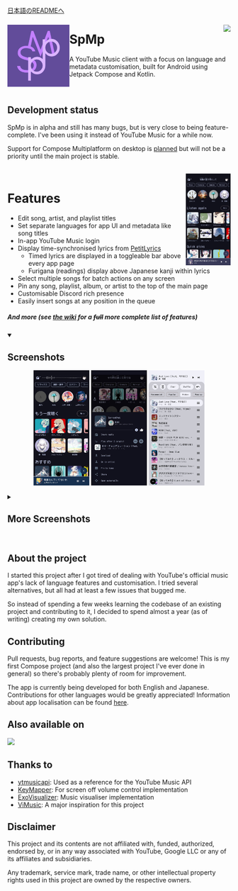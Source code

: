 [日本語のREADMEへ](readme/README-ja.md)

###
<img align="left" width="140" src="androidApp/src/main/ic_launcher-playstore.png">
<a href="https://github.com/toasterofbread/spmp/releases"><img src="https://img.shields.io/github/v/release/toasterofbread/spmp?logo=github&style=for-the-badge" align="right"></a>

# SpMp
A YouTube Music client with a focus on language and metadata customisation, built for Android using Jetpack Compose and Kotlin.

<br>

## Development status
SpMp is in alpha and still has many bugs, but is very close to being feature-complete. I've been using it instead of YouTube Music for a while now.

Support for Compose Multiplatform on desktop is [planned](https://github.com/toasterofbread/spmp-server) but will not be a priority until the main project is stable.

<br>

<img align="right" width="20%" src="readme/screenshot_2.png">

# Features
- Edit song, artist, and playlist titles
- Set separate languages for app UI and metadata like song titles
- In-app YouTube Music login
- Display time-synchronised lyrics from [PetitLyrics](https://petitlyrics.com/)
    - Timed lyrics are displayed in a toggleable bar above every app page
    - Furigana (readings) display above Japanese kanji within lyrics
- Select multiple songs for batch actions on any screen
- Pin any song, playlist, album, or artist to the top of the main page
- Customisable Discord rich presence
- Easily insert songs at any position in the queue

##### And more (see [the wiki](https://github.com/toasterofbread/spmp/wiki) for a ~~full~~ more complete list of features)

<details open>
    <summary><h2>Screenshots</h2></summary>
    <p align="center">
        <img src="readme/screenshot_11.png" style="max-height:70vh;object-fit:contain;" width="25%">
        <img src="readme/screenshot_5.png" style="max-height:70vh;object-fit:contain;" width="25%">
        <img src="readme/screenshot_10.png" style="max-height:70vh;object-fit:contain;" width="25%">
    </p>
</details>

<details closed>
    <summary><h2>More Screenshots</h2></summary>
    <p align="center">
        <img src="readme/screenshot_15.png" style="max-height:70vh;object-fit:contain;" width="25%">
        <img src="readme/screenshot_19.png" style="max-height:70vh;object-fit:contain;" width="25%">
        <img src="readme/screenshot_16.png" style="max-height:70vh;object-fit:contain;" width="25%">
    </p>
    <p align="center">
        <img src="readme/screenshot_14.png" style="max-height:70vh;object-fit:contain;" width="25%">
        <img src="readme/screenshot_17.png" style="max-height:70vh;object-fit:contain;" width="25%">
        <img src="readme/screenshot_8.png" style="max-height:70vh;object-fit:contain;" width="25%">
    </p>
</details>

<br>

## About the project
I started this project after I got tired of dealing with YouTube's official music app's lack of language features and customisation. I tried several alternatives, but all had at least a few issues that bugged me.

So instead of spending a few weeks learning the codebase of an existing project and contributing to it, I decided to spend almost a year (as of writing) creating my own solution.

## Contributing
Pull requests, bug reports, and feature suggestions are welcome! This is my first Compose project (and also the largest project I've ever done in general) so there's probably plenty of room for improvement.

The app is currently being developed for both English and Japanese. Contributions for other languages would be greatly appreciated! Information about app localisation can be found [here](https://github.com/toasterofbread/spmp/wiki/App-localisation).

## Also available on

<a href="https://apt.izzysoft.de/fdroid/index/apk/com.toasterofbread.spmp/"><img src="https://gitlab.com/IzzyOnDroid/repo/-/raw/master/assets/IzzyOnDroid.png" height=100></a>

## Thanks to
- [ytmusicapi](https://github.com/sigma67/ytmusicapi/): Used as a reference for the YouTube Music API
- [KeyMapper](https://github.com/keymapperorg/KeyMapper): For screen off volume control implementation
- [ExoVisualizer](https://github.com/dzolnai/ExoVisualizer): Music visualiser implementation
- [ViMusic](https://github.com/vfsfitvnm/ViMusic): A major inspiration for this project

## Disclaimer
This project and its contents are not affiliated with, funded, authorized, endorsed by, or in any way associated with YouTube, Google LLC or any of its affiliates and subsidiaries.

Any trademark, service mark, trade name, or other intellectual property rights used in this project are owned by the respective owners.
